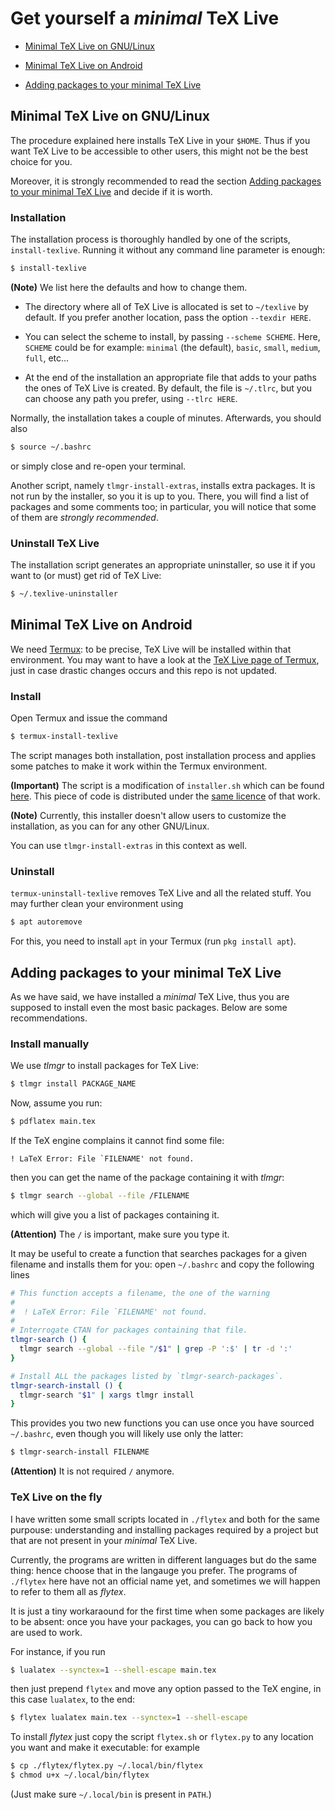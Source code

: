 # Get yourself a *minimal* TeX Live


* [Minimal TeX Live on GNU/Linux](#minimal-tex-live-on-gnulinux)

* [Minimal TeX Live on Android](#minimal-tex-live-on-android)

* [Adding packages to your minimal TeX Live](#adding-packages-to-your-minimal-tex-live)



## Minimal TeX Live on GNU/Linux

The procedure explained here installs TeX Live in your `$HOME`. Thus if you want TeX Live to be accessible to other users, this might not be the best choice for you.

Moreover, it is strongly recommended to read the section [Adding packages to your minimal TeX Live](#adding-packages-to-your-minimal-tex-live) and decide if it is worth.


### Installation

The installation process is thoroughly handled by one of the scripts, `install-texlive`. Running it without any command line parameter is enough:

```sh
$ install-texlive
```

**(Note)** We list here the defaults and how to change them.

* The directory where all of TeX Live is allocated is set to `~/texlive` by default. If you prefer another location, pass the option `--texdir HERE`.

* You can select the scheme to install, by passing `--scheme SCHEME`. Here, `SCHEME` could be for example: `minimal` (the default), `basic`, `small`, `medium`, `full`, etc...

* At the end of the installation an appropriate file that adds to your paths the ones of TeX Live is created. By default, the file is `~/.tlrc`, but you can choose any path you prefer, using `--tlrc HERE`.

Normally, the installation takes a couple of minutes. Afterwards, you should also

```sh
$ source ~/.bashrc
```

or simply close and re-open your terminal.

Another script, namely `tlmgr-install-extras`, installs extra packages. It is not run by the installer, so you it is up to you. There, you will find a list of packages and some comments too; in particular, you will notice that some of them are *strongly recommended*.


### Uninstall TeX Live

The installation script generates an appropriate uninstaller, so use it if you want to (or must) get rid of TeX Live:

```sh
$ ~/.texlive-uninstaller
```



## Minimal TeX Live on Android

We need [Termux](https://termux.dev/en/): to be precise, TeX Live will be installed within that environment. You may want to have a look at the [TeX Live page of Termux](https://wiki.termux.com/wiki/TeX_Live), just in case drastic changes occurs and this repo is not updated.


### Install

Open Termux and issue the command

```sh
$ termux-install-texlive
```

The script manages both installation, post installation process and applies some patches to make it work within the Termux environment.

**(Important)** The script is a modification of `installer.sh` which can be found [here](https://github.com/termux/termux-packages/blob/master/packages/texlive-installer). This piece of code is distributed under the [same licence](https://github.com/termux/termux-packages/blob/master/LICENSE.md) of that work.

**(Note)** Currently, this installer doesn't allow users to customize the installation, as you can for any other GNU/Linux.

You can use `tlmgr-install-extras` in this context as well.


### Uninstall

`termux-uninstall-texlive` removes TeX Live and all the related stuff. You may further clean your environment using

```sh
$ apt autoremove
```

For this, you need to install `apt` in your Termux (run `pkg install apt`).



## Adding packages to your minimal TeX Live

As we have said, we have installed a *minimal* TeX Live, thus you are supposed to install even the most basic packages. Below are some recommendations.


### Install manually

We use *tlmgr* to install packages for TeX Live:

```sh
$ tlmgr install PACKAGE_NAME
```

Now, assume you run:

```sh
$ pdflatex main.tex
```

If the TeX engine complains it cannot find some file:

```
! LaTeX Error: File `FILENAME' not found.
```

then you can get the name of the package containing it with *tlmgr*:

```sh
$ tlmgr search --global --file /FILENAME
```

which will give you a list of packages containing it.

**(Attention)** The `/` is important, make sure you type it.

It may be useful to create a function that searches packages for a given filename and installs them for you: open `~/.bashrc` and copy the following lines

```sh
# This function accepts a filename, the one of the warning
#
#  ! LaTeX Error: File `FILENAME' not found.
#
# Interrogate CTAN for packages containing that file.
tlmgr-search () {
  tlmgr search --global --file "/$1" | grep -P ':$' | tr -d ':'
}

# Install ALL the packages listed by `tlmgr-search-packages`.
tlmgr-search-install () {
  tlmgr-search "$1" | xargs tlmgr install
}
```

This provides you two new functions you can use once you have sourced `~/.bashrc`, even though you will likely use only the latter:

```sh
$ tlmgr-search-install FILENAME
```

**(Attention)** It is not required `/` anymore.


### TeX Live on the fly

I have written some small scripts located in `./flytex` and both for the same purpouse: understanding and  installing packages required by a project but that are not present in your *minimal* TeX Live.

Currently, the programs are written in different languages but do the same thing: hence choose that in the langauge you prefer. The programs of `./flytex` here have not an official name yet, and sometimes we will happen to refer to them all as *flytex*.

It is just a tiny workaraound for the first time when some packages are likely to be absent: once you have your packages, you can go back to how you are used to work.

For instance, if you run

```sh
$ lualatex --synctex=1 --shell-escape main.tex
```

then just prepend `flytex` and move any option passed to the TeX engine, in this case `lualatex`, to the end:

```sh
$ flytex lualatex main.tex --synctex=1 --shell-escape
```

To install *flytex* just copy the script `flytex.sh` or `flytex.py` to any location you want and make it executable: for example

```sh
$ cp ./flytex/flytex.py ~/.local/bin/flytex
$ chmod u+x ~/.local/bin/flytex
```

(Just make sure `~/.local/bin` is present in `PATH`.)
